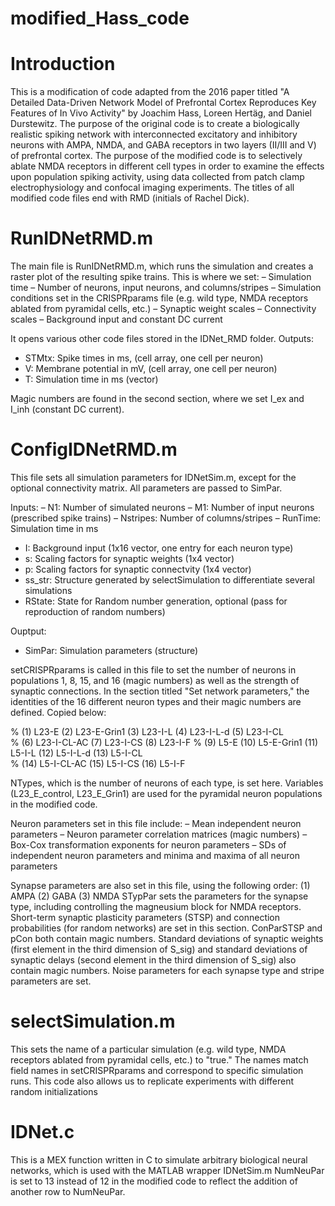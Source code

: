# modified_Hass_code

# Introduction
This is a modification of code adapted from the 2016 paper titled "A Detailed Data-Driven Network Model of Prefrontal Cortex Reproduces Key Features of In Vivo Activity" by Joachim Hass, Loreen Hertäg, and Daniel Durstewitz.
The purpose of the original code is to create a biologically realistic spiking network with interconnected excitatory and inhibitory neurons with AMPA, NMDA, and GABA receptors in two layers (II/III and V) of prefrontal cortex.
The purpose of the modified code is to selectively ablate NMDA receptors in different cell types in order to examine the effects upon population spiking activity, using data collected from patch clamp electrophysiology 
and confocal imaging experiments. The titles of all modified code files end with RMD (initials of Rachel Dick). 

# RunIDNetRMD.m
The main file is RunIDNetRMD.m, which runs the simulation and creates a raster plot of the resulting spike trains. 
This is where we set:
– Simulation time
– Number of neurons, input neurons, and columns/stripes
– Simulation conditions set in the CRISPRparams file (e.g. wild type, NMDA receptors ablated from pyramidal cells, etc.)
– Synaptic weight scales
– Connectivity scales
– Background input and constant DC current

It opens various other code files stored in the IDNet_RMD folder.
Outputs:
- STMtx: Spike times in ms, (cell array, one cell per neuron)
- V: Membrane potential in mV, (cell array, one cell per neuron)
- T: Simulation time in ms (vector)

Magic numbers are found in the second section, where we set I_ex and I_inh (constant DC current).

# ConfigIDNetRMD.m
This file sets all simulation parameters for IDNetSim.m, except for the optional connectivity matrix.
All parameters are passed to SimPar.

Inputs:
– N1:           Number of simulated neurons
– M1:           Number of input neurons (prescribed spike trains)
– Nstripes:     Number of columns/stripes
– RunTime:      Simulation time in ms
- I:            Background input (1x16 vector, one entry for each neuron type)
- s:            Scaling factors for synaptic weights (1x4 vector)
- p:            Scaling factors for synaptic connectvity (1x4 vector)
- ss_str:       Structure generated by selectSimulation to differentiate several simulations 
- RState:       State for Random number generation, optional (pass for reproduction of random numbers)

Ouptput:
- SimPar:       Simulation parameters (structure)

setCRISPRparams is called in this file to set the number of neurons in populations 1, 8, 15, and 16 (magic numbers) as well as the strength of synaptic connections.
In the section titled "Set network parameters," the identities of the 16 different neuron types and their magic numbers are defined. Copied below:

% (1) L23-E  (2) L23-E-Grin1 (3) L23-I-L  (4) L23-I-L-d  (5) L23-I-CL   
% (6) L23-I-CL-AC  (7) L23-I-CS   (8) L23-I-F 
% (9) L5-E  (10) L5-E-Grin1 (11) L5-I-L  (12) L5-I-L-d  (13) L5-I-CL   
% (14) L5-I-CL-AC  (15) L5-I-CS   (16) L5-I-F 

NTypes, which is the number of neurons of each type, is set here. Variables (L23_E_control, L23_E_Grin1) are used for the pyramidal neuron populations in the modified code.

Neuron parameters set in this file include:
– Mean independent neuron parameters
– Neuron parameter correlation matrices (magic numbers)
– Box-Cox transformation exponents for neuron parameters
– SDs of independent neuron parameters and minima and maxima of all neuron parameters

Synapse parameters are also set in this file, using the following order: (1) AMPA (2) GABA (3) NMDA
STypPar sets the parameters for the synapse type, including controlling the magneusium block for NMDA receptors.
Short-term synaptic plasticity parameters (STSP) and connection probabilities (for random networks) are set in this section. ConParSTSP and pCon both contain magic numbers.
Standard deviations of synaptic weights (first element in the third dimension of S_sig) and standard deviations of synaptic delays (second element in the third dimension of S_sig) also contain magic numbers.
Noise parameters for each synapse type and stripe parameters are set.



# selectSimulation.m
This sets the name of a particular simulation (e.g. wild type, NMDA receptors ablated from pyramidal cells, etc.) to "true." The names match field names in setCRISPRparams and correspond to specific simulation runs.
This code also allows us to replicate experiments with different random initializations

# IDNet.c
This is a MEX function written in C to simulate arbitrary biological neural networks, which is used with the MATLAB wrapper IDNetSim.m
NumNeuPar is set to 13 instead of 12 in the modified code to reflect the addition of another row to NumNeuPar.
